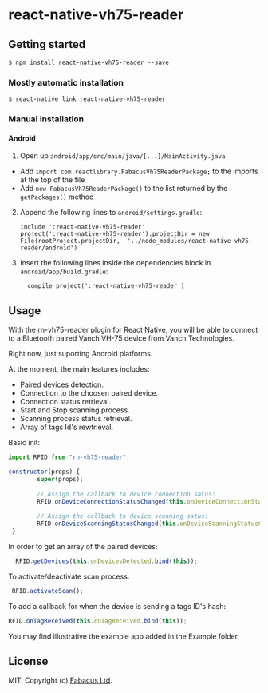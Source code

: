 
# react-native-vh75-reader

## Getting started

`$ npm install react-native-vh75-reader --save`

### Mostly automatic installation

`$ react-native link react-native-vh75-reader`

### Manual installation



#### Android

1. Open up `android/app/src/main/java/[...]/MainActivity.java`
  - Add `import com.reactlibrary.FabacusVh75ReaderPackage;` to the imports at the top of the file
  - Add `new FabacusVh75ReaderPackage()` to the list returned by the `getPackages()` method
2. Append the following lines to `android/settings.gradle`:
  	```
  	include ':react-native-vh75-reader'
  	project(':react-native-vh75-reader').projectDir = new File(rootProject.projectDir, 	'../node_modules/react-native-vh75-reader/android')
  	```
3. Insert the following lines inside the dependencies block in `android/app/build.gradle`:
  	```
      compile project(':react-native-vh75-reader')
  	```



## Usage
With the rn-vh75-reader plugin for React Native, you will be able to connect to a Bluetooth paired Vanch VH-75 device from Vanch Technologies.

Right now, just suporting Android platforms.

At the moment, the main features includes: 

- Paired devices detection.
- Connection to the choosen paired device.
- Connection status retrieval.
- Start and Stop scanning process.
- Scanning process status retrieval.
- Array of tags Id's rewtrieval.

Basic init:
```javascript
import RFID from "rn-vh75-reader";

constructor(props) {
        super(props);
        
        // Assign the callback to device connection satus:
        RFID.onDeviceConnectionStatusChanged(this.onDeviceConnectionStatusChanged.bind(this));
        
        // Assign the callback to device scanning satus:
        RFID.onDeviceScanningStatusChanged(this.onDeviceScanningStatusChanged.bind(this));
 }

```
In order to get an array of the paired devices:
```javascript
  RFID.getDevices(this.onDevicesDetected.bind(this));
```
 
To activate/deactivate scan process:
```javascript
 RFID.activateScan();
```
 
 To add a callback for when the device is sending a tags ID's hash:
```javascript
RFID.onTagReceived(this.onTagReceived.bind(this));
```

You may find illustrative the example app added in the Example folder.


## License

MIT. Copyright (c) [Fabacus Ltd](https://fabacus.com).


